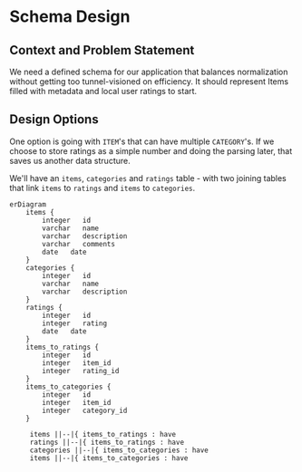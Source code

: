 # Schema Design

## Context and Problem Statement

We need a defined schema for our application that balances normalization without
getting too tunnel-visioned on efficiency.
It should represent Items filled with metadata and local user ratings to start.

## Design Options

One option is going with `ITEM`'s that can have multiple `CATEGORY`'s. If we choose
to store ratings as a simple number and doing the parsing later,
that saves us another data structure.

We'll have an `items`, `categories` and `ratings` table - with two joining tables that link
`items` to `ratings` and `items` to `categories`.

```mermaid
erDiagram
    items {
        integer   id
        varchar   name
        varchar   description
        varchar   comments
        date   date
    }
    categories {
        integer   id
        varchar   name
        varchar   description
    }
    ratings {
        integer   id
        integer   rating
        date   date
    }
    items_to_ratings {
        integer   id
        integer   item_id
        integer   rating_id
    }
    items_to_categories {
        integer   id
        integer   item_id
        integer   category_id
    }

     items ||--|{ items_to_ratings : have
     ratings ||--|{ items_to_ratings : have
     categories ||--|{ items_to_categories : have
     items ||--|{ items_to_categories : have
```
